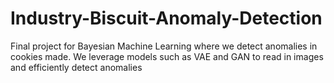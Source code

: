 # Industry-Biscuit-Anomaly-Detection
Final project for Bayesian Machine Learning where we detect anomalies in cookies made. We leverage models such as VAE and GAN to read in images and efficiently detect anomalies
